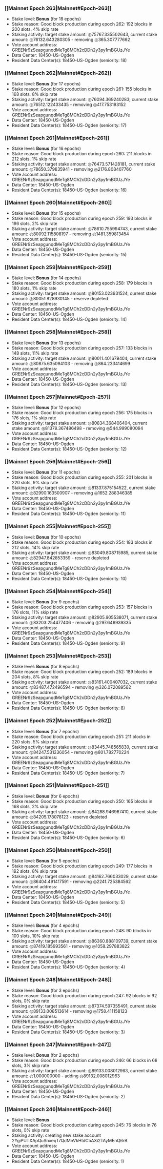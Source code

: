 ### [[Mainnet Epoch 263|Mainnet#Epoch-263]]
* Stake level: **Bonus** (for 18 epochs)
* Stake reason: Good block production during epoch 262: 192 blocks in 200 slots, 4% skip rate
* Staking activity: target stake amount: ◎75767.335502643, current stake amount: ◎76132.643280305 - removing ◎365.307777662
* Vote account address: GREENr9zSeapgunqdMeTg8MCh2cDDn2y3py1mBGUzJYe
* Data Center: 18450-US-Ogden
* Resident Data Center(s): 18450-US-Ogden (seniority: 18)
### [[Mainnet Epoch 262|Mainnet#Epoch-262]]
* Stake level: **Bonus** (for 17 epochs)
* Stake reason: Good block production during epoch 261: 155 blocks in 168 slots, 8% skip rate
* Staking activity: target stake amount: ◎76094.369240283, current stake amount: ◎76512.122433435 - removing ◎417.753193152
* Vote account address: GREENr9zSeapgunqdMeTg8MCh2cDDn2y3py1mBGUzJYe
* Data Center: 18450-US-Ogden
* Resident Data Center(s): 18450-US-Ogden (seniority: 17)
### [[Mainnet Epoch 261|Mainnet#Epoch-261]]
* Stake level: **Bonus** (for 16 epochs)
* Stake reason: Good block production during epoch 260: 211 blocks in 212 slots, 1% skip rate
* Staking activity: target stake amount: ◎76473.571428181, current stake amount: ◎78650.379835941 - removing ◎2176.808407760
* Vote account address: GREENr9zSeapgunqdMeTg8MCh2cDDn2y3py1mBGUzJYe
* Data Center: 18450-US-Ogden
* Resident Data Center(s): 18450-US-Ogden (seniority: 16)
### [[Mainnet Epoch 260|Mainnet#Epoch-260]]
* Stake level: **Bonus** (for 15 epochs)
* Stake reason: Good block production during epoch 259: 193 blocks in 196 slots, 2% skip rate
* Staking activity: target stake amount: ◎78610.755994743, current stake amount: ◎80092.115808197 - removing ◎1481.359813454
* Vote account address: GREENr9zSeapgunqdMeTg8MCh2cDDn2y3py1mBGUzJYe
* Data Center: 18450-US-Ogden
* Resident Data Center(s): 18450-US-Ogden (seniority: 15)
### [[Mainnet Epoch 259|Mainnet#Epoch-259]]
* Stake level: **Bonus** (for 14 epochs)
* Stake reason: Good block production during epoch 258: 179 blocks in 180 slots, 1% skip rate
* Staking activity: target stake amount: ◎80153.023931524, current stake amount: ◎80051.828930145 - reserve depleted
* Vote account address: GREENr9zSeapgunqdMeTg8MCh2cDDn2y3py1mBGUzJYe
* Data Center: 18450-US-Ogden
* Resident Data Center(s): 18450-US-Ogden (seniority: 14)
### [[Mainnet Epoch 258|Mainnet#Epoch-258]]
* Stake level: **Bonus** (for 13 epochs)
* Stake reason: Good block production during epoch 257: 133 blocks in 148 slots, 11% skip rate
* Staking activity: target stake amount: ◎80011.401679404, current stake amount: ◎80875.635094103 - removing ◎864.233414699
* Vote account address: GREENr9zSeapgunqdMeTg8MCh2cDDn2y3py1mBGUzJYe
* Data Center: 18450-US-Ogden
* Resident Data Center(s): 18450-US-Ogden (seniority: 13)
### [[Mainnet Epoch 257|Mainnet#Epoch-257]]
* Stake level: **Bonus** (for 12 epochs)
* Stake reason: Good block production during epoch 256: 175 blocks in 176 slots, 1% skip rate
* Staking activity: target stake amount: ◎80834.368406404, current stake amount: ◎81379.367486498 - removing ◎544.999080094
* Vote account address: GREENr9zSeapgunqdMeTg8MCh2cDDn2y3py1mBGUzJYe
* Data Center: 18450-US-Ogden
* Resident Data Center(s): 18450-US-Ogden (seniority: 12)
### [[Mainnet Epoch 256|Mainnet#Epoch-256]]
* Stake level: **Bonus** (for 11 epochs)
* Stake reason: Good block production during epoch 255: 201 blocks in 220 slots, 9% skip rate
* Staking activity: target stake amount: ◎81337.875154522, current stake amount: ◎82990.163500907 - removing ◎1652.288346385
* Vote account address: GREENr9zSeapgunqdMeTg8MCh2cDDn2y3py1mBGUzJYe
* Data Center: 18450-US-Ogden
* Resident Data Center(s): 18450-US-Ogden (seniority: 11)
### [[Mainnet Epoch 255|Mainnet#Epoch-255]]
* Stake level: **Bonus** (for 10 epochs)
* Stake reason: Good block production during epoch 254: 183 blocks in 212 slots, 14% skip rate
* Staking activity: target stake amount: ◎83049.808715985, current stake amount: ◎82947.842853359 - reserve depleted
* Vote account address: GREENr9zSeapgunqdMeTg8MCh2cDDn2y3py1mBGUzJYe
* Data Center: 18450-US-Ogden
* Resident Data Center(s): 18450-US-Ogden (seniority: 10)
### [[Mainnet Epoch 254|Mainnet#Epoch-254]]
* Stake level: **Bonus** (for 9 epochs)
* Stake reason: Good block production during epoch 253: 157 blocks in 176 slots, 11% skip rate
* Staking activity: target stake amount: ◎82905.605538071, current stake amount: ◎83203.254477406 - removing ◎297.648939335
* Vote account address: GREENr9zSeapgunqdMeTg8MCh2cDDn2y3py1mBGUzJYe
* Data Center: 18450-US-Ogden
* Resident Data Center(s): 18450-US-Ogden (seniority: 9)
### [[Mainnet Epoch 253|Mainnet#Epoch-253]]
* Stake level: **Bonus** (for 8 epochs)
* Stake reason: Good block production during epoch 252: 189 blocks in 204 slots, 8% skip rate
* Staking activity: target stake amount: ◎83161.400407032, current stake amount: ◎83487.472496594 - removing ◎326.072089562
* Vote account address: GREENr9zSeapgunqdMeTg8MCh2cDDn2y3py1mBGUzJYe
* Data Center: 18450-US-Ogden
* Resident Data Center(s): 18450-US-Ogden (seniority: 8)
### [[Mainnet Epoch 252|Mainnet#Epoch-252]]
* Stake level: **Bonus** (for 7 epochs)
* Stake reason: Good block production during epoch 251: 211 blocks in 220 slots, 5% skip rate
* Staking activity: target stake amount: ◎83445.748565830, current stake amount: ◎84247.531336054 - removing ◎801.782770224
* Vote account address: GREENr9zSeapgunqdMeTg8MCh2cDDn2y3py1mBGUzJYe
* Data Center: 18450-US-Ogden
* Resident Data Center(s): 18450-US-Ogden (seniority: 7)
### [[Mainnet Epoch 251|Mainnet#Epoch-251]]
* Stake level: **Bonus** (for 6 epochs)
* Stake reason: Good block production during epoch 250: 165 blocks in 168 slots, 2% skip rate
* Staking activity: target stake amount: ◎84288.946967410, current stake amount: ◎84205.178078123 - reserve depleted
* Vote account address: GREENr9zSeapgunqdMeTg8MCh2cDDn2y3py1mBGUzJYe
* Data Center: 18450-US-Ogden
* Resident Data Center(s): 18450-US-Ogden (seniority: 6)
### [[Mainnet Epoch 250|Mainnet#Epoch-250]]
* Stake level: **Bonus** (for 5 epochs)
* Stake reason: Good block production during epoch 249: 177 blocks in 192 slots, 8% skip rate
* Staking activity: target stake amount: ◎84162.766033029, current stake amount: ◎86404.491417591 - removing ◎2241.725384562
* Vote account address: GREENr9zSeapgunqdMeTg8MCh2cDDn2y3py1mBGUzJYe
* Data Center: 18450-US-Ogden
* Resident Data Center(s): 18450-US-Ogden (seniority: 5)
### [[Mainnet Epoch 249|Mainnet#Epoch-249]]
* Stake level: **Bonus** (for 4 epochs)
* Stake reason: Good block production during epoch 248: 90 blocks in 100 slots, 10% skip rate
* Staking activity: target stake amount: ◎86360.888109739, current stake amount: ◎87419.185993561 - removing ◎1058.297883822
* Vote account address: GREENr9zSeapgunqdMeTg8MCh2cDDn2y3py1mBGUzJYe
* Data Center: 18450-US-Ogden
* Resident Data Center(s): 18450-US-Ogden (seniority: 4)
### [[Mainnet Epoch 248|Mainnet#Epoch-248]]
* Stake level: **Bonus** (for 3 epochs)
* Stake reason: Good block production during epoch 247: 92 blocks in 92 slots, 0% skip rate
* Staking activity: target stake amount: ◎87374.597355491, current stake amount: ◎89133.008513614 - removing ◎1758.411158123
* Vote account address: GREENr9zSeapgunqdMeTg8MCh2cDDn2y3py1mBGUzJYe
* Data Center: 18450-US-Ogden
* Resident Data Center(s): 18450-US-Ogden (seniority: 3)
### [[Mainnet Epoch 247|Mainnet#Epoch-247]]
* Stake level: **Bonus** (for 2 epochs)
* Stake reason: Good block production during epoch 246: 66 blocks in 68 slots, 3% skip rate
* Staking activity: target stake amount: ◎89133.008012963, current stake amount: ◎1.000000000 - adding ◎89132.008012963
* Vote account address: GREENr9zSeapgunqdMeTg8MCh2cDDn2y3py1mBGUzJYe
* Data Center: 18450-US-Ogden
* Resident Data Center(s): 18450-US-Ogden (seniority: 2)
### [[Mainnet Epoch 246|Mainnet#Epoch-246]]
* Stake level: **Bonus**
* Stake reason: Good block production during epoch 245: 76 blocks in 76 slots, 0% skip rate
* Staking activity: creating new stake account 2YgiPUTXApQuSnxeqT7QdMnVkHtdCbAXi2TAyMEnQ6rB
* Vote account address: GREENr9zSeapgunqdMeTg8MCh2cDDn2y3py1mBGUzJYe
* Data Center: 18450-US-Ogden
* Resident Data Center(s): 18450-US-Ogden (seniority: 1)